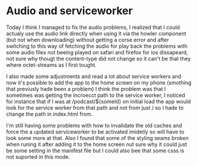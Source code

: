 # Audio and serviceworker

Today I think I managed to fix the audio problems, I realized that I could actualy use the audio link directly when using it via the howler component (but not when downloading) without getting a corse error and after switching to this way of fetching the audio for play back the problems with some audio files not beeing played on safari and firefox for ios dissapeard, not sure why thougt the content-type did not change so it can't be that they where octet-streams as I first tought.

I also made some adjustments and read a lot about service workers and now it's possible to add the app to the home screen on my phone (smothing that previusly hade been a problem) I think the problem was that I sometimes was getting the incroecct path to the service worker, I noticed for instance that if I was at /podcast/${someId}  on initial load the app would look for the service worker from that path and not from  just / so I hade to change the path in index.html from.

I'm still having some problems with how to invalidate the old caches and force the a updated serviceworker to be activated imidetly so will have to look some more at that. Also I found that some of the styling seams broken when runing it after adding it to the home screen nut sure why it could just be some setting in the manifest file but I could also bee that some csss is not suported in this mode.